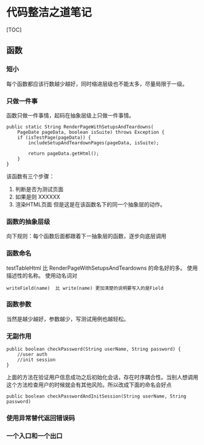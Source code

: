 # 代码整洁之道笔记

[TOC]

## 函数

### 短小

每个函数都应该行数越少越好，同时缩进层级也不能太多，尽量局限于一级。

### 只做一件事

函数只做一件事情，起码在抽象层级上只做一件事情。
```
public static String RenderPageWithSetupsAndTeardowns(
    PageDate pageData, boolean isSuite) throws Exception {
    if (isTestPage(pageData)) {
        includeSetupAndTeardownPages(pageData, isSuite);

        return pageData.getHtml();
    }
}
```
该函数有三个步骤：
1. 判断是否为测试页面
2. 如果是则 XXXXXX
3. 渲染HTML页面
但是这是在该函数名下的同一个抽象层的动作。

### 函数的抽象层级

向下规则：每个函数后面都跟着下一抽象层的函数，逐步向底层调用

### 函数命名

testTableHtml 比 RenderPageWithSetupsAndTeardowns 的命名好的多。
使用描述性的名称。
使用动名词对
```
writeField(name)  比 write(name) 更加清楚的说明要写入的是Field
```


### 函数参数

当然是越少越好，参数越少，写测试用例也越轻松。

### 无副作用

```
public boolean checkPassword(String userName, String password) {
    //user auth
    //init session
}
```
上面的方法在验证用户信息成功之后初始化会话，存在时序耦合性。当别人想调用这个方法检查用户的时候就会有其他风险。所以改成下面的命名会好点
```
public boolean checkPasswordAndInitSession(String userName, String password) 
```

### 使用异常替代返回错误码

### 一个入口和一个出口